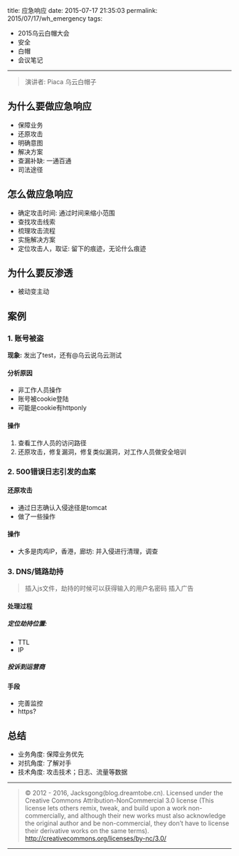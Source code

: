 title: 应急响应
date: 2015-07-17 21:35:03
permalink: 2015/07/17/wh_emergency
tags:
- 2015乌云白帽大会
- 安全
- 白帽
- 会议笔记

---

> 演讲者: Piaca
> 乌云白帽子

## 为什么要做应急响应

- 保障业务
- 还原攻击
- 明确意图
- 解决方案
- 查漏补缺: 一通百通
- 司法途径

<!--more-->

## 怎么做应急响应

- 确定攻击时间: 通过时间来缩小范围
- 查找攻击线索
- 梳理攻击流程
- 实施解决方案
- 定位攻击人，取证: 留下的痕迹，无论什么痕迹

## 为什么要反渗透

- 被动变主动

## 案例

### 1. 账号被盗

**现象:** 发出了test，还有@乌云说乌云测试

#### 分析原因

- 非工作人员操作
- 账号被cookie登陆
- 可能是cookie有httponly

#### 操作

1. 查看工作人员的访问路径
2. 还原攻击，修复漏洞，修复类似漏洞，对工作人员做安全培训

### 2. 500错误日志引发的血案

#### 还原攻击

- 通过日志确认入侵途径是tomcat
- 做了一些操作

#### 操作
- 大多是肉鸡IP，香港，廊坊: 并入侵进行清理，调查

### 3. DNS/链路劫持

> 插入js文件，劫持的时候可以获得输入的用户名密码
> 插入广告

#### 处理过程

##### 定位劫持位置:

- TTL
- IP

##### 投诉到运营商

#### 手段

- 完善监控
- https?

## 总结

- 业务角度: 保障业务优先
- 对抗角度: 了解对手
- 技术角度: 攻击技术；日志、流量等数据

---

> © 2012 - 2016, Jacksgong(blog.dreamtobe.cn). Licensed under the Creative Commons Attribution-NonCommercial 3.0 license (This license lets others remix, tweak, and build upon a work non-commercially, and although their new works must also acknowledge the original author and be non-commercial, they don’t have to license their derivative works on the same terms). http://creativecommons.org/licenses/by-nc/3.0/

---
